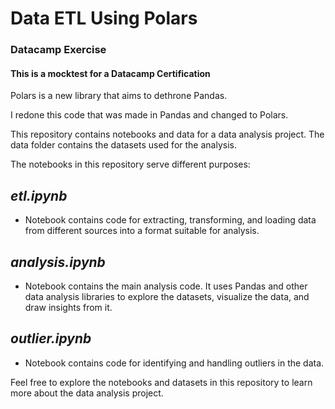 # Data ETL Using Polars
### Datacamp Exercise
#### This is a mocktest for a Datacamp Certification

Polars is a new library that aims to dethrone Pandas.

I redone this code that was made in Pandas and changed to Polars.

This repository contains notebooks and data for a data analysis project. The data folder contains the datasets used for the analysis.

The notebooks in this repository serve different purposes:

## *etl.ipynb*
- Notebook contains code for extracting, transforming, and loading data from different sources into a format suitable for analysis.
## *analysis.ipynb* 
- Notebook contains the main analysis code. It uses Pandas and other data analysis libraries to explore the datasets, visualize the data, and draw insights from it.
## *outlier.ipynb* 
- Notebook contains code for identifying and handling outliers in the data.

Feel free to explore the notebooks and datasets in this repository to learn more about the data analysis project.
